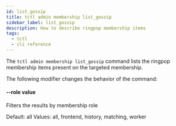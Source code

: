 ```yaml
---
id: list_gossip
title: tctl admin membership list_gossip
sidebar_label: list_gossip
description: How to describe ringpop membership items
tags:
  - tctl
  - cli reference
---
```


The `tctl admin membership list_gossip` command lists the ringpop membership items present on the targeted membership.

The following modifier changes the behavior of the command:

#### --role value

Filters the results by membership role

Default: all
Values: all, frontend, history, matching, worker
